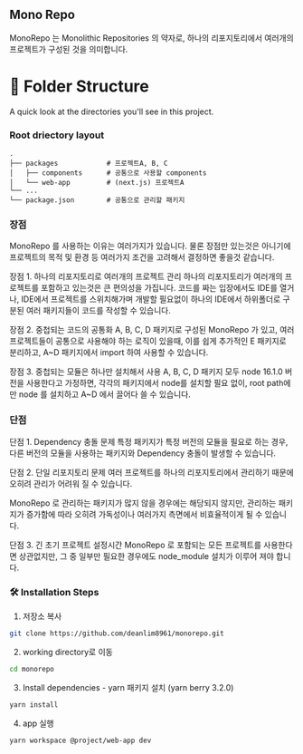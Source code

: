 ## Mono Repo

MonoRepo 는 Monolithic Repositories 의 약자로, 하나의 리포지토리에서 여러개의 프로젝트가 구성된 것을 의미합니다.

# 📁 Folder Structure

A quick look at the directories you'll see in this project.

### Root driectory layout

    .
    ├── packages            # 프로젝트A, B, C
    │   ├── components      # 공통으로 사용할 components
    │   └── web-app         # (next.js) 프로젝트A 
    └── ...
    └── package.json        # 공통으로 관리할 패키지 

### 장점

MonoRepo 를 사용하는 이유는 여러가지가 있습니다. 물론 장점만 있는것은 아니기에 프로젝트의 목적 및 환경 등 여러가지 조건을 고려해서 결정하면 좋을것 같습니다.

장점 1. 하나의 리포지토리로 여러개의 프로젝트 관리
하나의 리포지토리가 여러개의 프로젝트를 포함하고 있는것은 큰 편의성을 가집니다. 코드를 짜는 입장에서도 IDE를 열거나, IDE에서 프로젝트를 스위치해가며 개발할 필요없이 하나의 IDE에서 하위폴더로 구분된 여러 패키지들이 코드를 작성할 수 있습니다.

장점 2. 중첩되는 코드의 공통화
A, B, C, D 패키지로 구성된 MonoRepo 가 있고, 여러 프로젝트들이 공통으로 사용해야 하는 로직이 있을때, 이를 쉽게 추가적인 E 패키지로 분리하고, A~D 패키지에서 import 하여 사용할 수 있습니다.

장점 3. 중첩되는 모듈은 하나만 설치해서 사용
A, B, C, D 패키지 모두 node 16.1.0 버전을 사용한다고 가정하면, 각각의 패키지에서 node를 설치할 필요 없이, root path에만 node 를 설치하고 A~D 에서 끌어다 쓸 수 있습니다.


### 단점

단점 1. Dependency 충돌 문제
특정 패키지가 특정 버전의 모듈을 필요로 하는 경우, 다른 버전의 모듈을 사용하는 패키지와 Dependency 충돌이 발생할 수 있습니다.

단점 2. 단일 리포지토리 문제
여러 프로젝트를 하나의 리포지토리에서 관리하기 때문에 오히려 관리가 어려워 질 수 있습니다.

MonoRepo 로 관리하는 패키지가 많지 않을 경우에는 해당되지 않지만, 관리하는 패키지가 증가함에 따라 오히려 가독성이나 여러가지 측면에서 비효율적이게 될 수 있습니다.

단점 3. 긴 초기 프로젝트 설정시간
MonoRepo 로 포함되는 모든 프로젝트를 사용한다면 상관없지만, 그 중 일부만 필요한 경우에도 node_module 설치가 이루어 져야 합니다.

### 🛠️ Installation Steps

1. 저장소 복사

```bash
git clone https://github.com/deanlim8961/monorepo.git
```

2. working directory로 이동

```bash
cd monorepo
```

3. Install dependencies - yarn 패키지 설치 (yarn berry 3.2.0)

```bash
yarn install
```

4. app 실행

```bash
yarn workspace @project/web-app dev
```
